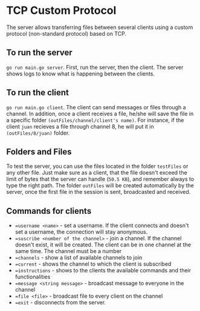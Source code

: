 # TCP Custom Protocol
The server allows transferring files between several clients using a custom protocol (non-standard protocol) based on TCP.

## To run the server
`go run main.go server`. First, run the server, then the client. The server shows logs to know what is happening between the clients.

## To run the client
`go run main.go client`. The client can send messages or files through a channel. In addition, once a client receives a file, he/she will save the file in a specific folder `(outFiles/channel/client's name)`. For instance, if the client `juan` recieves a file through channel 8, he will put it in `(outFiles/8/juan)` folder.

## Folders and Files
To test the server, you can use the files located in the folder `testFiles` or any other file. Just make sure as a client, that the file doesn't exceed the limit of bytes that the server can handle (`50.5 KB`), and remember always to type the right path. The folder `outFiles` will be created automatically by the server, once the first file in the session is sent, broadcasted and received.

## Commands for clients
- `=username <name>` - set a username. If the client connects and doesn't set a username, the connection will stay anonymous.
- `=suscribe <number of the channel>` - join a channel. If the channel doesn't exist, it will be created. The client can be in one channel at the same time. The channel must be a number
- `=channels` -  show a list of available channels to join
- `=current` -  shows the channel to which the client is subscribed
- `=instructions` -  shows to the clients the available commands and their functionalities
- `=message <string message>` - broadcast message to everyone in the channel
- `=file <file>` - broadcast file to every client on the channel
- `=exit` - disconnects from the server.
